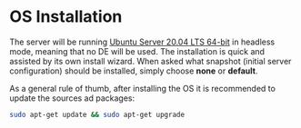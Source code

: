 # OS Installation

The server will be running [Ubuntu Server 20.04 LTS 64-bit](https://ubuntu.com/download/server) in headless mode, meaning that no DE will be used. The installation is quick and assisted by its own install wizard. When asked what snapshot (initial server configuration) should be installed, simply choose **none** or **default**.

As a general rule of thumb, after installing the OS it is recommended to update the sources ad packages:

```bash
sudo apt-get update && sudo apt-get upgrade
```
